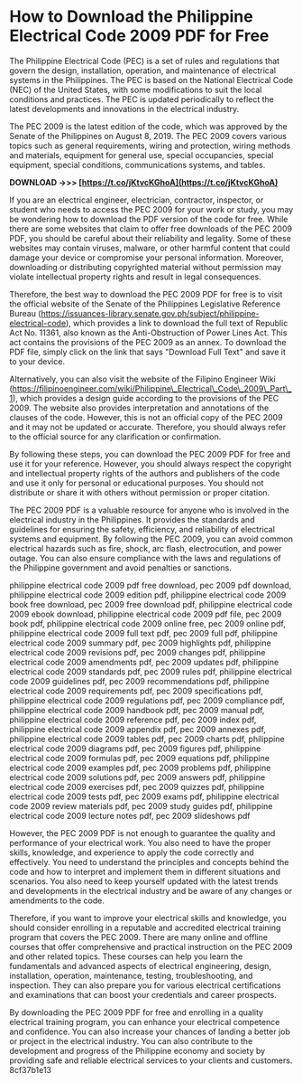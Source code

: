 
 
# How to Download the Philippine Electrical Code 2009 PDF for Free
 
The Philippine Electrical Code (PEC) is a set of rules and regulations that govern the design, installation, operation, and maintenance of electrical systems in the Philippines. The PEC is based on the National Electrical Code (NEC) of the United States, with some modifications to suit the local conditions and practices. The PEC is updated periodically to reflect the latest developments and innovations in the electrical industry.
 
The PEC 2009 is the latest edition of the code, which was approved by the Senate of the Philippines on August 8, 2019. The PEC 2009 covers various topics such as general requirements, wiring and protection, wiring methods and materials, equipment for general use, special occupancies, special equipment, special conditions, communications systems, and tables.
 
**DOWNLOAD ->>> [https://t.co/jKtvcKGhoA](https://t.co/jKtvcKGhoA)**


 
If you are an electrical engineer, electrician, contractor, inspector, or student who needs to access the PEC 2009 for your work or study, you may be wondering how to download the PDF version of the code for free. While there are some websites that claim to offer free downloads of the PEC 2009 PDF, you should be careful about their reliability and legality. Some of these websites may contain viruses, malware, or other harmful content that could damage your device or compromise your personal information. Moreover, downloading or distributing copyrighted material without permission may violate intellectual property rights and result in legal consequences.
 
Therefore, the best way to download the PEC 2009 PDF for free is to visit the official website of the Senate of the Philippines Legislative Reference Bureau (https://issuances-library.senate.gov.ph/subject/philippine-electrical-code), which provides a link to download the full text of Republic Act No. 11361, also known as the Anti-Obstruction of Power Lines Act. This act contains the provisions of the PEC 2009 as an annex. To download the PDF file, simply click on the link that says "Download Full Text" and save it to your device.
 
Alternatively, you can also visit the website of the Filipino Engineer Wiki (https://filipinoengineer.com/wiki/Philippine\_Electrical\_Code\_2009\_Part\_1), which provides a design guide according to the provisions of the PEC 2009. The website also provides interpretation and annotations of the clauses of the code. However, this is not an official copy of the PEC 2009 and it may not be updated or accurate. Therefore, you should always refer to the official source for any clarification or confirmation.
 
By following these steps, you can download the PEC 2009 PDF for free and use it for your reference. However, you should always respect the copyright and intellectual property rights of the authors and publishers of the code and use it only for personal or educational purposes. You should not distribute or share it with others without permission or proper citation.
  
The PEC 2009 PDF is a valuable resource for anyone who is involved in the electrical industry in the Philippines. It provides the standards and guidelines for ensuring the safety, efficiency, and reliability of electrical systems and equipment. By following the PEC 2009, you can avoid common electrical hazards such as fire, shock, arc flash, electrocution, and power outage. You can also ensure compliance with the laws and regulations of the Philippine government and avoid penalties or sanctions.
 
philippine electrical code 2009 pdf free download,  pec 2009 pdf download,  philippine electrical code 2009 edition pdf,  philippine electrical code 2009 book free download,  pec 2009 free download pdf,  philippine electrical code 2009 ebook download,  philippine electrical code 2009 pdf file,  pec 2009 book pdf,  philippine electrical code 2009 online free,  pec 2009 online pdf,  philippine electrical code 2009 full text pdf,  pec 2009 full pdf,  philippine electrical code 2009 summary pdf,  pec 2009 highlights pdf,  philippine electrical code 2009 revisions pdf,  pec 2009 changes pdf,  philippine electrical code 2009 amendments pdf,  pec 2009 updates pdf,  philippine electrical code 2009 standards pdf,  pec 2009 rules pdf,  philippine electrical code 2009 guidelines pdf,  pec 2009 recommendations pdf,  philippine electrical code 2009 requirements pdf,  pec 2009 specifications pdf,  philippine electrical code 2009 regulations pdf,  pec 2009 compliance pdf,  philippine electrical code 2009 handbook pdf,  pec 2009 manual pdf,  philippine electrical code 2009 reference pdf,  pec 2009 index pdf,  philippine electrical code 2009 appendix pdf,  pec 2009 annexes pdf,  philippine electrical code 2009 tables pdf,  pec 2009 charts pdf,  philippine electrical code 2009 diagrams pdf,  pec 2009 figures pdf,  philippine electrical code 2009 formulas pdf,  pec 2009 equations pdf,  philippine electrical code 2009 examples pdf,  pec 2009 problems pdf,  philippine electrical code 2009 solutions pdf,  pec 2009 answers pdf,  philippine electrical code 2009 exercises pdf,  pec 2009 quizzes pdf,  philippine electrical code 2009 tests pdf,  pec 2009 exams pdf,  philippine electrical code 2009 review materials pdf,  pec 2009 study guides pdf,  philippine electrical code 2009 lecture notes pdf,  pec 2009 slideshows pdf
 
However, the PEC 2009 PDF is not enough to guarantee the quality and performance of your electrical work. You also need to have the proper skills, knowledge, and experience to apply the code correctly and effectively. You need to understand the principles and concepts behind the code and how to interpret and implement them in different situations and scenarios. You also need to keep yourself updated with the latest trends and developments in the electrical industry and be aware of any changes or amendments to the code.
 
Therefore, if you want to improve your electrical skills and knowledge, you should consider enrolling in a reputable and accredited electrical training program that covers the PEC 2009. There are many online and offline courses that offer comprehensive and practical instruction on the PEC 2009 and other related topics. These courses can help you learn the fundamentals and advanced aspects of electrical engineering, design, installation, operation, maintenance, testing, troubleshooting, and inspection. They can also prepare you for various electrical certifications and examinations that can boost your credentials and career prospects.
 
By downloading the PEC 2009 PDF for free and enrolling in a quality electrical training program, you can enhance your electrical competence and confidence. You can also increase your chances of landing a better job or project in the electrical industry. You can also contribute to the development and progress of the Philippine economy and society by providing safe and reliable electrical services to your clients and customers.
 8cf37b1e13
 

